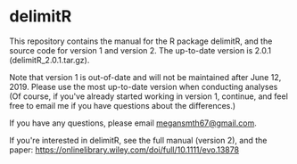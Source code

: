 # delimitR


This repository contains the manual for the R package delimitR, and the source code for version 1 and version 2. The up-to-date version is 2.0.1 (delimitR_2.0.1.tar.gz). 

Note that version 1 is out-of-date and will not be maintained after June 12, 2019. Please use the most up-to-date version when conducting analyses (Of course, if you've already started working in version 1, continue, and feel free to email me if you have questions about the differences.)

If you have any questions, please email megansmth67@gmail.com.

If you're interested in delimitR, see the full manual (version 2), and the paper:
https://onlinelibrary.wiley.com/doi/full/10.1111/evo.13878


